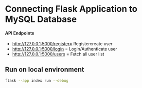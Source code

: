 # Connecting Flask Application to MySQL Database  


#### API Endpoints  
- http://127.0.0.1:5000/register= Registercreate user
- http://127.0.0.1:5000/login = Login/Authenticate user
- http://127.0.0.1:5000/users = Fetch all user list




## Run on local environment  


```bash
flask --app index run --debug

```
